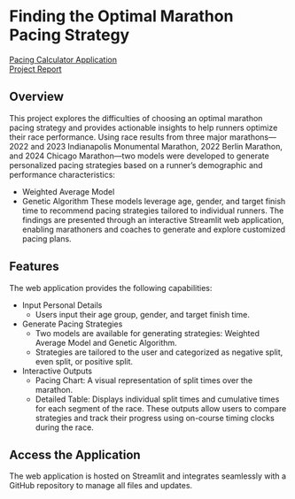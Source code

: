 # Finding the Optimal Marathon Pacing Strategy

[Pacing Calculator Application](https://optimal-marathon-pacing-calculator.streamlit.app/)  
[Project Report](https://view.officeapps.live.com/op/view.aspx?src=https%3A%2F%2Fraw.githubusercontent.com%2Fkaelecord%2FMarathon-Pacing-Calculator%2Frefs%2Fheads%2Fmain%2FFinding%2520the%2520Optimal%2520Marathon%2520Pacing%2520Strategy%2520-%2520Report.docx&wdOrigin=BROWSELINK)


## Overview
This project explores the difficulties of choosing an optimal marathon pacing strategy and provides actionable insights to help runners optimize their race performance. Using race results from three major marathons—2022 and 2023 Indianapolis Monumental Marathon, 2022 Berlin Marathon, and 2024 Chicago Marathon—two models were developed to generate personalized pacing strategies based on a runner’s demographic and performance characteristics:
 - Weighted Average Model
 - Genetic Algorithm
These models leverage age, gender, and target finish time to recommend pacing strategies tailored to individual runners. The findings are presented through an interactive Streamlit web application, enabling marathoners and coaches to generate and explore customized pacing plans.

## Features
The web application provides the following capabilities:

 - Input Personal Details
   - Users input their age group, gender, and target finish time.
 - Generate Pacing Strategies
   - Two models are available for generating strategies: Weighted Average Model and Genetic Algorithm.
   - Strategies are tailored to the user and categorized as negative split, even split, or positive split.
 - Interactive Outputs
   - Pacing Chart: A visual representation of split times over the marathon.
   - Detailed Table: Displays individual split times and cumulative times for each segment of the race.
These outputs allow users to compare strategies and track their progress using on-course timing clocks during the race.

## Access the Application 
The web application is hosted on Streamlit and integrates seamlessly with a GitHub repository to manage all files and updates. 
